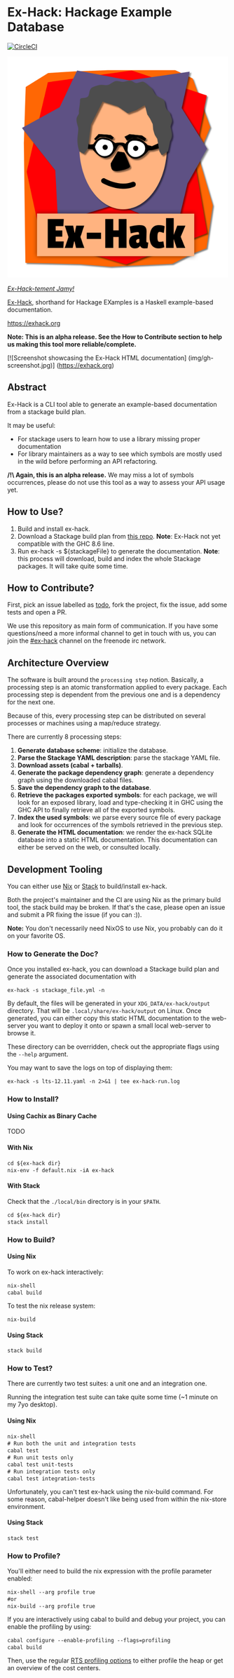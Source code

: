 # Ex-Hack: Hackage Example Database

[![CircleCI](https://circleci.com/gh/NinjaTrappeur/ex-hack.svg?style=svg)](https://circleci.com/gh/NinjaTrappeur/ex-hack)

[![Ex-Hack Logo](img/logo/ex-hack-full.svg)](https://exhack.org)

*[Ex-Hack-tement Jamy!](https://en.wikipedia.org/wiki/Jamy_Gourmaud)*

[Ex-Hack](https://exhack.org), shorthand for Hackage EXamples is a Haskell
example-based documentation.

https://exhack.org

**Note: This is an alpha release. See the How to Contribute section to help us
making this tool more reliable/complete.**

[![Screenshot showcasing the Ex-Hack HTML documentation]
(img/gh-screenshot.jpg)] (https://exhack.org)

## Abstract

Ex-Hack is a CLI tool able to generate an example-based documentation from a
stackage build plan.

It may be useful:

- For stackage users to learn how to use a library missing proper documentation 
- For library maintainers as a way to see which symbols are mostly used in the
  wild before performing an API refactoring.

**/!\ Again, this is an alpha release.** We may miss a lot of symbols
occurrences, please do not use this tool as a way to assess your API usage yet.

## How to Use?

1. Build and install ex-hack.
1. Download a Stackage build plan from [this
   repo](https://github.com/commercialhaskell/lts-haskell). **Note**: Ex-Hack
   not yet compatible with the GHC 8.6 line.
1. Run ex-hack -s ${stackageFile} to generate the documentation. **Note**: this
   process will download, build and index the whole Stackage packages. It will
   take quite some time.  

## How to Contribute?

First, pick an issue labelled as
[todo](https://github.com/NinjaTrappeur/ex-hack/issues?q=is%3Aissue+is%3Aopen+label%3ATodo),
fork the project, fix the issue, add some tests and open a PR.

We use this repository as main form of communication. If you have some
questions/need a more informal channel to get in touch with us, you can join
the [#ex-hack](http://webchat.freenode.net?channels=%23ex-hack) channel on the
freenode irc network.

## Architecture Overview

The software is built around the `processing step` notion. Basically, a
processing step is an atomic transformation applied to every package. Each
processing step is dependent from the previous one and is a dependency for the
next one.

Because of this, every processing step can be distributed on several processes
or machines using a map/reduce strategy.

There are currently 8 processing steps:

1. **Generate database scheme**: initialize the database.
2. **Parse the Stackage YAML description**: parse the stackage YAML file.
3. **Download assets (cabal + tarballs)**.
4. **Generate the package dependency graph**: generate a dependency graph using
   the downloaded cabal files.
5. **Save the dependency graph to the database**.
6. **Retrieve the packages exported symbols**: for each package, we will look
   for an exposed library, load and type-checking it in GHC using the GHC API to
   finally retrieve all of the exported symbols.
7. **Index the used symbols**: we parse every source file of every package and
   look for occurrences of the symbols retrieved in the previous step.
8. **Generate the HTML documentation**: we render the ex-hack SQLite database
   into a static HTML documentation. This documentation can either be served on
   the web, or consulted locally.


## Development Tooling

You can either use [Nix](https://nixos.org/nix/) or
[Stack](https://hackage.haskell.org/package/stack) to build/install ex-hack.

Both the project's maintainer and the CI are using Nix as the primary build
tool, the stack build may be broken. If that's the case, please open an issue
and submit a PR fixing the issue (if you can :)).

**Note:** You don't necessarily need NixOS to use Nix, you probably can do it on your
favorite OS.

### How to Generate the Doc?

Once you installed ex-hack, you can download a Stackage build plan and generate
the associated documentation with

```
ex-hack -s stackage_file.yml -n
```

By default, the files will be generated in your `XDG_DATA/ex-hack/output` directory.
That will be `.local/share/ex-hack/output` on Linux. Once generated, you can
either copy this static HTML documentation to the web-server you want to deploy
it onto or spawn a small local web-server to browse it.

These directory can be overridden, check out the appropriate flags using the
`--help` argument.

You may want to save the logs on top of displaying them:

```
ex-hack -s lts-12.11.yaml -n 2>&1 | tee ex-hack-run.log
```

### How to Install?

#### Using Cachix as Binary Cache

TODO

#### With Nix

```
cd ${ex-hack dir}
nix-env -f default.nix -iA ex-hack
```

#### With Stack

Check that the `./local/bin` directory is in your `$PATH`.  

```
cd ${ex-hack dir}
stack install
```

### How to Build?

#### Using Nix

To work on ex-hack interactively:

```
nix-shell 
cabal build
```

To test the nix release system:

```
nix-build
```

#### Using Stack

```
stack build
```

### How to Test? 

There are currently two test suites: a unit one and an integration one.

Running the integration test suite can take quite some time (~1 minute on my
7yo desktop). 

#### Using Nix

```
nix-shell 
# Run both the unit and integration tests
cabal test
# Run unit tests only
cabal test unit-tests
# Run integration tests only
cabal test integration-tests
```

Unfortunately, you can't test ex-hack using the nix-build command. For some
reason, cabal-helper doesn't like being used from within the nix-store
environment.

#### Using Stack

```
stack test
```

### How to Profile?

You'll either need to build the nix expression with the profile parameter
enabled:

```
nix-shell --arg profile true
#or
nix-build --arg profile true
```
If you are interactively using cabal to build and debug your project, you can
enable the profiling by using:

```
cabal configure --enable-profiling --flags=profiling
cabal build
```

Then, use the regular [RTS profiling
options](https://downloads.haskell.org/~ghc/latest/docs/html/users_guide/profiling.html)
to either profile the heap or get an overview of the cost centers.
